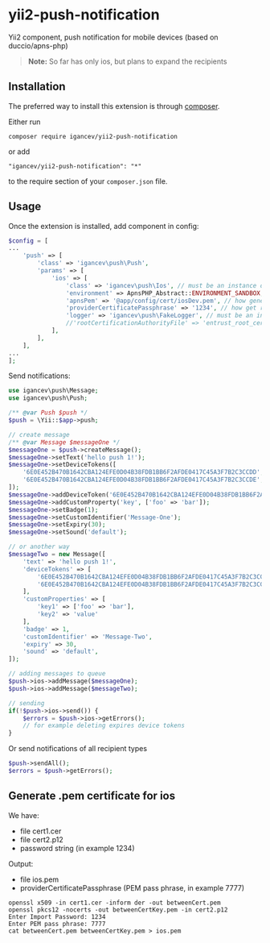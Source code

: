 # yii2-push-notification
Yii2 component, push notification for mobile devices (based on duccio/apns-php)

> **Note:** So far has only ios, but plans to expand the recipients

Installation
------------

The preferred way to install this extension is through [composer](http://getcomposer.org/download/).

Either run

```
composer require igancev/yii2-push-notification
```

or add

```
"igancev/yii2-push-notification": "*"
```

to the require section of your `composer.json` file.


Usage
-----

Once the extension is installed, add component in config:

```php
$config = [
...
    'push' => [
        'class' => 'igancev\push\Push',
        'params' => [
            'ios' => [
                'class' => 'igancev\push\Ios', // must be an instance of igancev\push\RecipientTypeInterface, not required
                'environment' => ApnsPHP_Abstract::ENVIRONMENT_SANDBOX, // or ApnsPHP_Abstract::ENVIRONMENT_PRODUCTION
                'apnsPem' => '@app/config/cert/iosDev.pem', // how generate .pem certificate read next
                'providerCertificatePassphrase' => '1234', // how get read next
                'logger' => 'igancev\push\FakeLogger', // must be an instance of \ApnsPHP_Log_Interface, not required
                //'rootCertificationAuthorityFile' => 'entrust_root_certification_authority.pem', //present by default, not required
            ],
        ],
    ],
...
];
```

Send notifications:

```php
use igancev\push\Message;
use igancev\push\Push;

/** @var Push $push */
$push = \Yii::$app->push;

// create message
/** @var Message $messageOne */
$messageOne = $push->createMessage();
$messageOne->setText('hello push 1!');
$messageOne->setDeviceTokens([
    '6E0E452B470B1642CBA124EFE0D04B38FDB1BB6F2AFDE0417C45A3F7B2C3CCDD',
    '6E0E452B470B1642CBA124EFE0D04B38FDB1BB6F2AFDE0417C45A3F7B2C3CCDE',
]);
$messageOne->addDeviceToken('6E0E452B470B1642CBA124EFE0D04B38FDB1BB6F2AFDE0417C45A3F7B2C3CCDF');
$messageOne->addCustomProperty('key', ['foo' => 'bar']);
$messageOne->setBadge(1);
$messageOne->setCustomIdentifier('Message-One');
$messageOne->setExpiry(30);
$messageOne->setSound('default');

// or another way
$messageTwo = new Message([
    'text' => 'hello push 1!',
    'deviceTokens' => [
        '6E0E452B470B1642CBA124EFE0D04B38FDB1BB6F2AFDE0417C45A3F7B2C3CCDD',
        '6E0E452B470B1642CBA124EFE0D04B38FDB1BB6F2AFDE0417C45A3F7B2C3CCDE',
    ],
    'customProperties' => [
        'key1' => ['foo' => 'bar'],
        'key2' => 'value'
    ],
    'badge' => 1,
    'customIdentifier' => 'Message-Two',
    'expiry' => 30,
    'sound' => 'default',
]);

// adding messages to queue
$push->ios->addMessage($messageOne);
$push->ios->addMessage($messageTwo);

// sending
if(!$push->ios->send()) {
    $errors = $push->ios->getErrors();
    // for example deleting expires device tokens
}
```

Or send notifications of all recipient types

```php
$push->sendAll();
$errors = $push->getErrors();
```

Generate .pem certificate for ios
-----

We have:

- file cert1.cer
- file cert2.p12
- password string (in example 1234)
        
Output:

- file ios.pem
- providerCertificatePassphrase (PEM pass phrase, in example 7777)

```
openssl x509 -in cert1.cer -inform der -out betweenCert.pem
openssl pkcs12 -nocerts -out betweenCertKey.pem -in cert2.p12
Enter Import Password: 1234
Enter PEM pass phrase: 7777
cat betweenCert.pem betweenCertKey.pem > ios.pem
```
